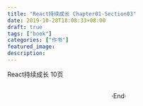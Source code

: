 ```yaml
---
title: "React持续成长 Chapter01-Section03"
date: 2019-10-28T18:08:33+08:00
draft: true
tags: ["book"]
categories: ["作书"]
featured_image: 
description: 
---
```


React持续成长 10页

<br>

<center>  ·End·  </center>